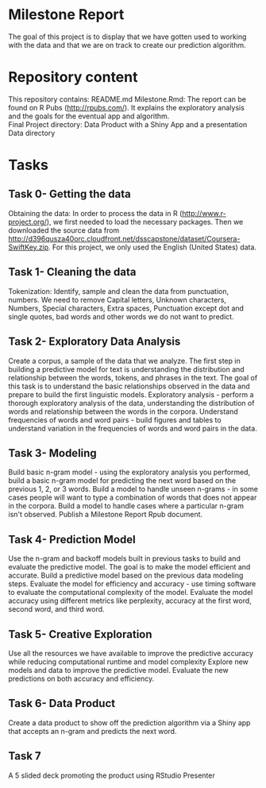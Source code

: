 # Milestone Report 
The goal of this project is to display that we have gotten used to working with the data and that we are on track to create our prediction algorithm. 

# Repository content 
This repository contains:
README.md 
Milestone.Rmd: The report can be found on R Pubs (http://rpubs.com/). It explains the exploratory analysis and the goals for the eventual app and algorithm.  
Final Project directory: Data Product with a Shiny App and a presentation 
Data directory

# Tasks

## Task 0- Getting the data
Obtaining the data: In order to process the data in R (http://www.r-project.org/), we first needed to load the necessary packages. Then we downloaded the source data from http://d396qusza40orc.cloudfront.net/dsscapstone/dataset/Coursera-SwiftKey.zip. For this project, we only used the English (United States) data. 

## Task 1- Cleaning the data
Tokenization: Identify, sample and clean the data from punctuation, numbers. We need to remove Capital letters, Unknown characters, Numbers, Special characters, Extra spaces, Punctuation except dot and single quotes, bad words and other words we do not want to predict.

## Task 2- Exploratory Data Analysis
Create a corpus, a sample of the data that we analyze. The first step in building a predictive model for text is understanding the distribution and relationship between the words, tokens, and phrases in the text. The goal of this task is to understand the basic relationships observed in the data and prepare to build the first linguistic models.
Exploratory analysis - perform a thorough exploratory analysis of the data, understanding the distribution of words and relationship between the words in the corpora.
Understand frequencies of words and word pairs - build figures and tables to understand variation in the frequencies of words and word pairs in the data.

## Task 3- Modeling
Build basic n-gram model - using the exploratory analysis you performed, build a basic n-gram model for predicting the next word based on the previous 1, 2, or 3 words.
Build a model to handle unseen n-grams - in some cases people will want to type a combination of words that does not appear in the corpora. Build a model to handle cases where a particular n-gram isn't observed. Publish a Milestone Report Rpub document.

## Task 4- Prediction Model
Use the n-gram and backoff models  built in previous tasks to build and evaluate the predictive model. The goal is to make the model efficient and accurate.
Build a predictive model based on the previous data modeling steps.
Evaluate the model for efficiency and accuracy - use timing software to evaluate the computational complexity of the model. Evaluate the model accuracy using different metrics like perplexity, accuracy at the first word, second word, and third word.

## Task 5- Creative Exploration
Use all the resources we have available to improve the predictive accuracy while reducing computational runtime and model complexity
Explore new models and data to improve the predictive model.
Evaluate the new predictions on both accuracy and efficiency.

## Task 6- Data Product
Create a data product to show off the prediction algorithm via a Shiny app that accepts an n-gram and predicts the next word.

## Task 7
A 5 slided deck promoting the product using RStudio Presenter
